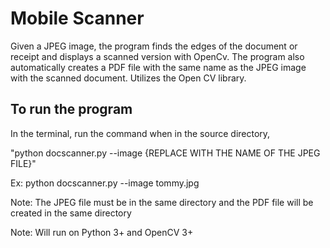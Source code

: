 # Mobile Scanner

Given a JPEG image, the program finds the edges of the document or receipt and displays a scanned version with OpenCv. The program also automatically creates a PDF file with the same name as the JPEG image with the scanned document. Utilizes the Open CV library.

## To run the program
In the terminal, run the command when in the source directory, 


"python docscanner.py --image {REPLACE WITH THE NAME OF THE JPEG FILE}"


Ex: python docscanner.py --image tommy.jpg


Note: The JPEG file must be in the same directory and the PDF file will be created in the same directory


Note: Will run on Python 3+ and OpenCV 3+
